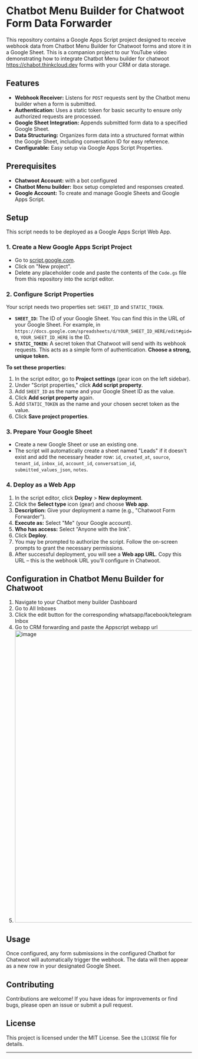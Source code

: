 #  Chatbot Menu Builder for Chatwoot Form Data Forwarder

This repository contains a Google Apps Script project designed to receive webhook data from Chatbot Menu Builder for Chatwoot forms and store it in a Google Sheet. This is a companion project to our YouTube video demonstrating how to integrate Chatbot Menu builder for chatwoot https://chabot.thinkcloud.dev  forms with your CRM or data storage.

## Features

*   **Webhook Receiver:** Listens for `POST` requests sent by the Chatbot menu builder when a form is submitted.
*   **Authentication:** Uses a static token for basic security to ensure only authorized requests are processed.
*   **Google Sheet Integration:** Appends submitted form data to a specified Google Sheet.
*   **Data Structuring:** Organizes form data into a structured format within the Google Sheet, including conversation ID for easy reference.
*   **Configurable:** Easy setup via Google Apps Script Properties.

## Prerequisites

*   **Chatwoot Account:** with a bot configured
*   **Chatbot Menu builder:** Ibox setup completed and responses created. 
*   **Google Account:** To create and manage Google Sheets and Google Apps Script.

## Setup

This script needs to be deployed as a Google Apps Script Web App.

### 1. Create a New Google Apps Script Project

*   Go to [script.google.com](https://script.google.com/).
*   Click on "New project".
*   Delete any placeholder code and paste the contents of the `Code.gs` file from this repository into the script editor.

### 2. Configure Script Properties

Your script needs two properties set: `SHEET_ID` and `STATIC_TOKEN`.

*   **`SHEET_ID`:** The ID of your Google Sheet. You can find this in the URL of your Google Sheet. For example, in `https://docs.google.com/spreadsheets/d/YOUR_SHEET_ID_HERE/edit#gid=0`, `YOUR_SHEET_ID_HERE` is the ID.
*   **`STATIC_TOKEN`:** A secret token that Chatwoot will send with its webhook requests. This acts as a simple form of authentication. **Choose a strong, unique token.**

**To set these properties:**

1.  In the script editor, go to **Project settings** (gear icon on the left sidebar).
2.  Under "Script properties," click **Add script property**.
3.  Add `SHEET_ID` as the name and your Google Sheet ID as the value.
4.  Click **Add script property** again.
5.  Add `STATIC_TOKEN` as the name and your chosen secret token as the value.
6.  Click **Save project properties**.

### 3. Prepare Your Google Sheet

*   Create a new Google Sheet or use an existing one.
*   The script will automatically create a sheet named "Leads" if it doesn't exist and add the necessary header row: `id`, `created_at`, `source`, `tenant_id`, `inbox_id`, `account_id`, `conversation_id`, `submitted_values_json`, `notes`.

### 4. Deploy as a Web App

1.  In the script editor, click **Deploy** > **New deployment**.
2.  Click the **Select type** icon (gear) and choose **Web app**.
3.  **Description:** Give your deployment a name (e.g., "Chatwoot Form Forwarder").
4.  **Execute as:** Select "Me" (your Google account).
5.  **Who has access:** Select "Anyone with the link".
6.  Click **Deploy**.
7.  You may be prompted to authorize the script. Follow the on-screen prompts to grant the necessary permissions.
8.  After successful deployment, you will see a **Web app URL**. Copy this URL – this is the webhook URL you'll configure in Chatwoot.

## Configuration in Chatbot Menu Builder for Chatwoot

1. Navigate to your Chatbot meny builder Dashboard
2. Go to All Inboxes
3. Click the edit button for the corresponding whatsapp/facebook/telegram Inbox
4. Go to CRM forwarding and paste the Appscript webapp url
5. <img width="842" height="793" alt="image" src="https://github.com/user-attachments/assets/93edf2a6-36b2-4dcf-a54a-e40afae4f70c" />


## Usage

Once configured, any form submissions in the configured Chatbot for Chatwoot will automatically trigger the webhook. The data will then appear as a new row in your designated Google Sheet.

## Contributing

Contributions are welcome! If you have ideas for improvements or find bugs, please open an issue or submit a pull request.

## License

This project is licensed under the MIT License. See the `LICENSE` file for details.

---
